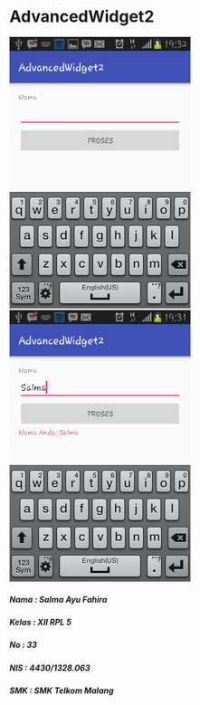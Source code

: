 # AdvancedWidget2

![GitHub SC1](https://github.com/salmaayuf/AdvancedWidget2/blob/master/1_AdvancedWidget2_SalmaAyu.png)
![GitHub SC2](https://github.com/salmaayuf/AdvancedWidget2/blob/master/2_AdvancedWidget2_SalmaAyu.png)

##### Nama  : Salma Ayu Fahira
##### Kelas : XII RPL 5
##### No    : 33
##### NIS   : 4430/1328.063
##### SMK   : SMK Telkom Malang
